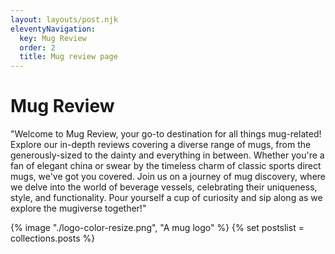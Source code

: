 ```yaml
---
layout: layouts/post.njk
eleventyNavigation:
  key: Mug Review
  order: 2
  title: Mug review page
---
```

<h1>Mug Review</h1>
"Welcome to Mug Review, your go-to destination for all things mug-related! Explore our in-depth reviews covering a diverse range of mugs, from the generously-sized to the dainty and everything in between. Whether you're a fan of elegant china or swear by the timeless charm of classic sports direct mugs, we've got you covered. Join us on a journey of mug discovery, where we delve into the world of beverage vessels, celebrating their uniqueness, style, and functionality. Pour yourself a cup of curiosity and sip along as we explore the mugiverse together!"

{% image "./logo-color-resize.png", "A mug logo" %}
{% set postslist = collections.posts %}

